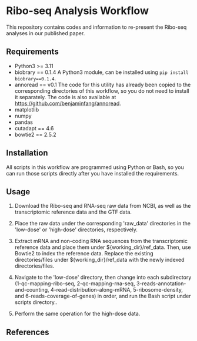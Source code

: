 # Ribo-seq Analysis Workflow

This repository contains codes and information to re-present the Ribo-seq analyses in our published paper.

## Requirements

- Python3 >= 3.11
- biobrary == 0.1.4
    A Python3 module, can be installed using `pip install biobrary==0.1.4`.
- annoread == v0.1
    The code for this utility has already been copied to the corresponding directories of this workflow, so you do not need to install it separately. The code is also available at https://github.com/benjaminfang/annoread.
- matplotlib
- numpy
- pandas
- cutadapt == 4.6
- bowtie2 == 2.5.2

## Installation

All scripts in this workflow are programmed using Python or Bash, so you can run those scripts directly after you have installed the requirements.

## Usage

1. Download the Ribo-seq and RNA-seq raw data from NCBI, as well as the transcriptomic reference data and the GTF data.

2. Place the raw data under the corresponding 'raw_data' directories in the 'low-dose' or 'high-dose' directories, respectively.

3. Extract mRNA and non-coding RNA sequences from the transcriptomic reference data and place them under ${working_dir}/ref_data. Then, use Bowtie2 to index the reference data. Replace the existing directories/files under \${working_dir}/ref_data with the newly indexed directories/files.

4. Navigate to the 'low-dose' directory, then change into each subdirectory (1-qc-mapping-ribo-seq, 2-qc-mapping-rna-seq, 3-reads-annotation-and-counting, 4-read-distribution-along-mRNA, 5-ribosome-density, and 6-reads-coverage-of-genes) in order, and run the Bash script under scripts directory..

5. Perform the same operation for the high-dose data.

## References
